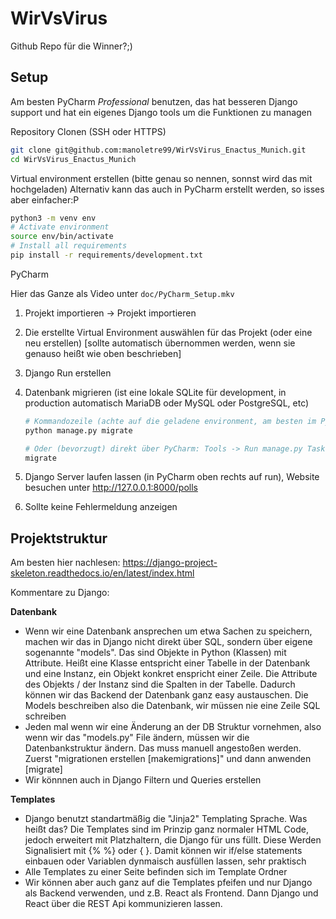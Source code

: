  # WirVsVirus

Github Repo für die Winner?;)



## Setup

Am besten PyCharm *Professional* benutzen, das hat besseren Django support und hat ein eigenes Django tools um die Funktionen zu managen

Repository Clonen (SSH oder HTTPS)

```bash
git clone git@github.com:manoletre99/WirVsVirus_Enactus_Munich.git
cd WirVsVirus_Enactus_Munich
```

Virtual environment erstellen (bitte genau so nennen, sonnst wird das mit hochgeladen)
Alternativ kann das auch in PyCharm erstellt werden, so isses aber einfacher:P

```bash
python3 -m venv env  
# Activate environment
source env/bin/activate
# Install all requirements
pip install -r requirements/development.txt
```

PyCharm 

Hier das Ganze als Video unter `doc/PyCharm_Setup.mkv`

1. Projekt importieren -> Projekt importieren

2. Die erstellte Virtual Environment auswählen für das Projekt (oder eine neu erstellen) [sollte automatisch übernommen werden, wenn sie genauso heißt wie oben beschrieben]

3. Django Run erstellen

4. Datenbank migrieren (ist eine lokale SQLite für development, in production automatisch MariaDB oder MySQL oder PostgreSQL, etc)

   ```bash
   # Kommandozeile (achte auf die geladene environment, am besten im PyCharm terminal laufen lassen)
   python manage.py migrate
   
   # Oder (bevorzugt) direkt über PyCharm: Tools -> Run manage.py Task... [Gibts nur in PyCharm Professional]
   migrate
   ```

5. Django Server laufen lassen (in PyCharm oben rechts auf run), Website besuchen unter http://127.0.0.1:8000/polls

6. Sollte keine Fehlermeldung anzeigen

## Projektstruktur

Am besten hier nachlesen: https://django-project-skeleton.readthedocs.io/en/latest/index.html

Kommentare zu Django:

**Datenbank**

+ Wenn wir eine Datenbank ansprechen um etwa Sachen zu speichern, machen wir das in Django nicht direkt über SQL, sondern über eigene sogenannte "models". Das sind Objekte in Python (Klassen) mit Attribute. Heißt eine Klasse entspricht einer Tabelle in der Datenbank und eine Instanz, ein Objekt konkret enspricht einer Zeile. Die Attribute des Objekts / der Instanz sind die Spalten in der Tabelle. Dadurch können wir das Backend der Datenbank ganz easy austauschen. 
  Die Models beschreiben also die Datenbank, wir müssen nie eine Zeile SQL schreiben
+ Jeden mal wenn wir eine Änderung an der DB Struktur vornehmen, also wenn wir das "models.py" File ändern, müssen wir die Datenbankstruktur ändern. Das muss manuell angestoßen werden. Zuerst "migrationen erstellen [makemigrations]" und dann anwenden [migrate]
+ Wir könnnen auch in Django Filtern und Queries erstellen

**Templates**

+ Django benutzt standartmäßig die "Jinja2" Templating Sprache. Was heißt das? Die Templates sind im Prinzip ganz normaler HTML Code, jedoch erweitert mit Platzhaltern, die Django für uns füllt. Diese Werden Signalisiert mit {% %} oder { }. Damit können wir if/else statements einbauen oder Variablen dynmaisch ausfüllen lassen, sehr praktisch
+ Alle Templates zu einer Seite befinden sich im Template Ordner
+ Wir können aber auch ganz auf die Templates pfeifen und nur Django als Backend verwenden, und z.B. React als Frontend. Dann Django und React über die REST Api kommunizieren lassen.

